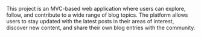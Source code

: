 This project is an MVC-based web application where users can explore, follow, and contribute to a wide range of blog topics. The platform allows users to stay updated with the latest posts in their areas of interest, discover new content, and share their own blog entries with the community.

